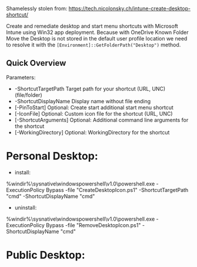 Shamelessly stolen from: https://tech.nicolonsky.ch/intune-create-desktop-shortcut/

Create and remediate desktop and start menu shortcuts with Microsoft Intune using Win32 app deployment. Because with OneDrive Known Folder Move the Desktop is not stored in the default user profile location we need to resolve it with the ```[Environment]::GetFolderPath("Desktop")``` method.

## Quick Overview


Parameters:
* -ShortcutTargetPath	    Target path for your shortcut (URL, UNC) (file/folder)
* -ShortcutDisplayName	    Display name without file ending
* [-PinToStart]	            Optional: Create start additional start menu shortcut
* [-IconFile]	            Optional: Custom icon file for the shortcut (URL, UNC)
* [-ShortcutArguments]	    Optional: Additional command line arguments for the shortcut
* [-WorkingDirectory]	    Optional: WorkingDirectory for the shortcut

# Personal Desktop:
* install:

%windir%\sysnative\windowspowershell\v1.0\powershell.exe -ExecutionPolicy Bypass -file "CreateDesktopIcon.ps1" -ShortcutTargetPath "cmd" -ShortcutDisplayName "cmd"
* uninstall:

%windir%\sysnative\windowspowershell\v1.0\powershell.exe -ExecutionPolicy Bypass -file "RemoveDesktopIcon.ps1" -ShortcutDisplayName "cmd"

# Public Desktop:
